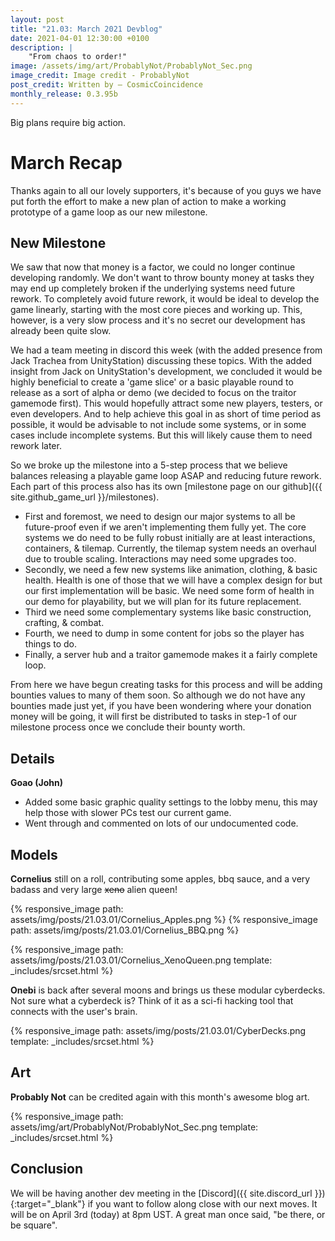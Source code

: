 ```yaml
---
layout: post
title: "21.03: March 2021 Devblog"
date: 2021-04-01 12:30:00 +0100
description: |
    "From chaos to order!"
image: /assets/img/art/ProbablyNot/ProbablyNot_Sec.png
image_credit: Image credit - ProbablyNot
post_credit: Written by – CosmicCoincidence
monthly_release: 0.3.95b
---
```


Big plans require big action.

# March Recap

Thanks again to all our lovely supporters, it's because of you guys we have put forth the effort to make a new plan of action to make a working prototype of a game loop as our new milestone.

## New Milestone

We saw that now that money is a factor, we could no longer continue developing randomly. We don't want to throw bounty money at tasks they may end up completely broken if the underlying systems need future rework. To completely avoid future rework, it would be ideal to develop the game linearly, starting with the most core pieces and working up. This, however, is a very slow process and it's no secret our development has already been quite slow.

We had a team meeting in discord this week (with the added presence from Jack Trachea from UnityStation) discussing these topics. With the added insight from Jack on UnityStation's development, we concluded it would be highly beneficial to create a 'game slice' or a basic playable round to release as a sort of alpha or demo (we decided to focus on the traitor gamemode first). This would hopefully attract some new players, testers, or even developers. And to help achieve this goal in as short of time period as possible, it would be advisable to not include some systems, or in some cases include incomplete systems. But this will likely cause them to need rework later.

So we broke up the milestone into a 5-step process that we believe balances releasing a playable game loop ASAP and reducing future rework. Each part of this process also has its own [milestone page on our github]({{ site.github_game_url }}/milestones).
- First and foremost, we need to design our major systems to all be future-proof even if we aren't implementing them fully yet. The core systems we do need to be fully robust initially are at least interactions, containers, & tilemap. Currently, the tilemap system needs an overhaul due to trouble scaling. Interactions may need some upgrades too.
- Secondly, we need a few new systems like animation, clothing, & basic health. Health is one of those that we will have a complex design for but our first implementation will be basic. We need some form of health in our demo for playability, but we will plan for its future replacement.
- Third we need some complementary systems like basic construction, crafting, & combat.
- Fourth, we need to dump in some content for jobs so the player has things to do.
- Finally, a server hub and a traitor gamemode makes it a fairly complete loop.

From here we have begun creating tasks for this process and will be adding bounties values to many of them soon. So although we do not have any bounties made just yet, if you have been wondering where your donation money will be going, it will first be distributed to tasks in step-1 of our milestone process once we conclude their bounty worth.

## Details

**Goao (John)**

- Added some basic graphic quality settings to the lobby menu, this may help those with slower PCs test our current game.
- Went through and commented on lots of our undocumented code.

## Models

**Cornelius** still on a roll, contributing some apples, bbq sauce, and a very badass and very large ~~xeno~~ alien queen!

<div class='horizontal-2' markdown='1'>
  {% responsive_image path: assets/img/posts/21.03.01/Cornelius_Apples.png %}
  {% responsive_image path: assets/img/posts/21.03.01/Cornelius_BBQ.png %}
</div>

{% responsive_image path: assets/img/posts/21.03.01/Cornelius_XenoQueen.png template: _includes/srcset.html %}

**Onebi** is back after several moons and brings us these modular cyberdecks. Not sure what a cyberdeck is? Think of it as a sci-fi hacking tool that connects with the user's brain.

{% responsive_image path: assets/img/posts/21.03.01/CyberDecks.png template: _includes/srcset.html %}

## Art

**Probably Not** can be credited again with this month's awesome blog art.

{% responsive_image path: assets/img/art/ProbablyNot/ProbablyNot_Sec.png template: _includes/srcset.html %}

## Conclusion

We will be having another dev meeting in the [Discord]({{ site.discord_url }}){:target="_blank"} if you want to follow along close with our next moves. It will be on April 3rd (today) at 8pm UST. A great man once said, "be there, or be square".
